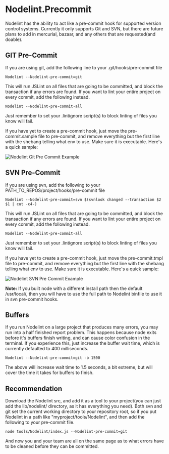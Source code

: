 Nodelint.Precommit
==================

Nodelint has the ability to act like a pre-commit hook for supported version control systems. Currently it only supports
Git and SVN, but there are future plans to add in mercurial, bazaar, and any others that are requested(and doable).


GIT Pre-Commit
--------------

If you are using git, add the following line to your .git/hooks/pre-commit file

	Nodelint --Nodelint-pre-commit=git

This will run JSLint on all files that are going to be committed, and block the transaction if any errors
are found. If you want to lint your entire project on every commit, add the following instead.

	Nodelint --Nodelint-pre-commit-all

Just remember to set your .lintignore script(s) to block linting of files you know will fail.  
  
If you have yet to create a pre-commit hook, just move the pre-commit.sample file to pre-commit, and remove
everything but the first line with the shebang telling what env to use. Make sure it is executable. Here's a
quick sample:


![Nodelint Git Pre Commit Example](http://www.cnstatic.com/images/github/Nodelint/git.png "Nodelint Git Pre Commit Example")



SVN Pre-Commit
--------------

If you are using svn, add the following to your PATH_TO_REPOS/project/hooks/pre-commit file

	Nodelint --Nodelint-pre-commit=svn $(svnlook changed --transaction $2 $1 | cut -c4-)

This will run JSLint on all files that are going to be committed, and block the transaction if any errors
are found. If you want to lint your entire project on every commit, add the following instead.

	Nodelint --Nodelint-pre-commit-all

Just remember to set your .lintignore script(s) to block linting of files you know will fail.  
  
If you have yet to create a pre-commit hook, just move the pre-commit.tmpl file to pre-commit, and remove
everything but the first line with the shebang telling what env to use. Make sure it is executable. Here's a quick
sample:

![Nodelint SVN Pre Commit Example](http://www.cnstatic.com/images/github/Nodelint/svn.png "Nodelint SVN Pre Commit Example")
  

**Note:** If you built node with a different install path then the default /usr/local/, then you will have to
use the full path to Nodelint binfile to use it in svn pre-commit hooks.


Buffers
-------

If you run Nodelint on a large project that produces many errors, you may run into a half finished report problem. This 
happens because node exits before it's buffers finish writing, and can cause color confusion in the terminal. If you 
experience this, just increase the buffer wait time, which is currently defaulted to 400 milliseconds.

	Nodelint --Nodelint-pre-commit=git -b 1500

The above will increase wait time to 1.5 seconds, a bit extreme, but will cover the time it takes for buffers to finish.


Recommendation
--------------

Download the Nodelint src, and add it as a tool to your project(you can just add the lib/nodelint/ directory, as it has everything you need).
Both svn and git set the current working directory to your repository root, so if you put Nodelint in a path like 
"myproject/tools/Nodelint", and then add the following to your pre-commit file.

	node tools/Nodelint/index.js --Nodelint-pre-commit=git

And now you and your team are all on the same page as to what errors have to be cleaned before they can be committed.
